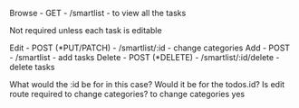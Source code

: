 Browse - GET - /smartlist - to view all the tasks

<!-- Read - GET - /smartlist/:id --> Not required unless each task is editable

Edit - POST (\*PUT/PATCH) - /smartlist/:id - change categories
Add - POST - /smartlist - add tasks
Delete - POST (\*DELETE) - /smartlist/:id/delete - delete tasks

What would the :id be for in this case? Would it be for the todos.id?
Is edit route required to change categories? to change categories yes



